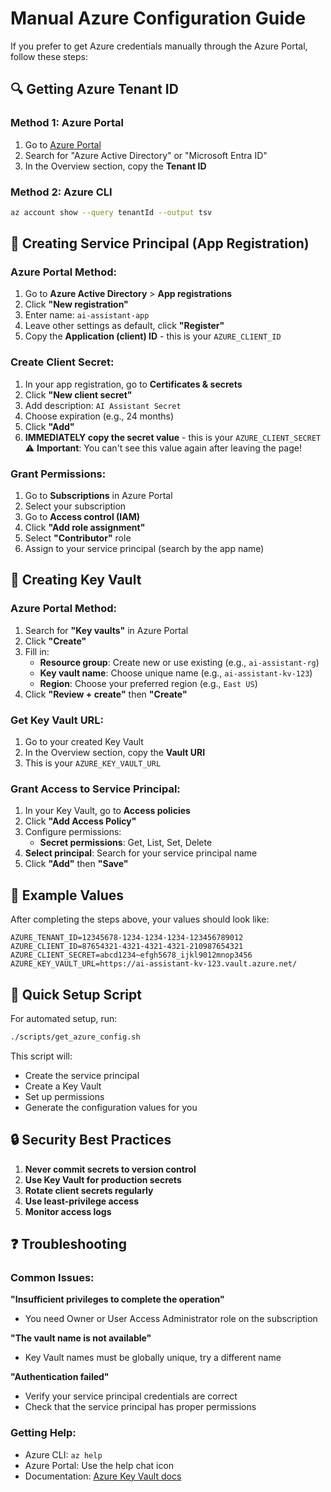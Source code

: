 # Manual Azure Configuration Guide

If you prefer to get Azure credentials manually through the Azure Portal, follow these steps:

## 🔍 Getting Azure Tenant ID

### Method 1: Azure Portal
1. Go to [Azure Portal](https://portal.azure.com)
2. Search for "Azure Active Directory" or "Microsoft Entra ID"
3. In the Overview section, copy the **Tenant ID**

### Method 2: Azure CLI
```bash
az account show --query tenantId --output tsv
```

## 🔑 Creating Service Principal (App Registration)

### Azure Portal Method:
1. Go to **Azure Active Directory** > **App registrations**
2. Click **"New registration"**
3. Enter name: `ai-assistant-app`
4. Leave other settings as default, click **"Register"**
5. Copy the **Application (client) ID** - this is your `AZURE_CLIENT_ID`

### Create Client Secret:
1. In your app registration, go to **Certificates & secrets**
2. Click **"New client secret"**
3. Add description: `AI Assistant Secret`
4. Choose expiration (e.g., 24 months)
5. Click **"Add"**
6. **IMMEDIATELY copy the secret value** - this is your `AZURE_CLIENT_SECRET`
   ⚠️ **Important**: You can't see this value again after leaving the page!

### Grant Permissions:
1. Go to **Subscriptions** in Azure Portal
2. Select your subscription
3. Go to **Access control (IAM)**
4. Click **"Add role assignment"**
5. Select **"Contributor"** role
6. Assign to your service principal (search by the app name)

## 🔐 Creating Key Vault

### Azure Portal Method:
1. Search for **"Key vaults"** in Azure Portal
2. Click **"Create"**
3. Fill in:
   - **Resource group**: Create new or use existing (e.g., `ai-assistant-rg`)
   - **Key vault name**: Choose unique name (e.g., `ai-assistant-kv-123`)
   - **Region**: Choose your preferred region (e.g., `East US`)
4. Click **"Review + create"** then **"Create"**

### Get Key Vault URL:
1. Go to your created Key Vault
2. In the Overview section, copy the **Vault URI**
3. This is your `AZURE_KEY_VAULT_URL`

### Grant Access to Service Principal:
1. In your Key Vault, go to **Access policies**
2. Click **"Add Access Policy"**
3. Configure permissions:
   - **Secret permissions**: Get, List, Set, Delete
4. **Select principal**: Search for your service principal name
5. Click **"Add"** then **"Save"**

## 📝 Example Values

After completing the steps above, your values should look like:

```env
AZURE_TENANT_ID=12345678-1234-1234-1234-123456789012
AZURE_CLIENT_ID=87654321-4321-4321-4321-210987654321
AZURE_CLIENT_SECRET=abcd1234~efgh5678_ijkl9012mnop3456
AZURE_KEY_VAULT_URL=https://ai-assistant-kv-123.vault.azure.net/
```

## 🚀 Quick Setup Script

For automated setup, run:
```bash
./scripts/get_azure_config.sh
```

This script will:
- Create the service principal
- Create a Key Vault
- Set up permissions
- Generate the configuration values for you

## 🔒 Security Best Practices

1. **Never commit secrets to version control**
2. **Use Key Vault for production secrets**
3. **Rotate client secrets regularly**
4. **Use least-privilege access**
5. **Monitor access logs**

## ❓ Troubleshooting

### Common Issues:

**"Insufficient privileges to complete the operation"**
- You need Owner or User Access Administrator role on the subscription

**"The vault name is not available"**
- Key Vault names must be globally unique, try a different name

**"Authentication failed"**
- Verify your service principal credentials are correct
- Check that the service principal has proper permissions

### Getting Help:
- Azure CLI: `az help`
- Azure Portal: Use the help chat icon
- Documentation: [Azure Key Vault docs](https://docs.microsoft.com/en-us/azure/key-vault/)